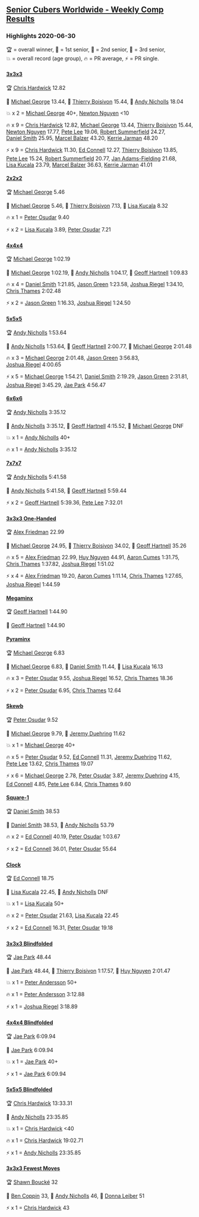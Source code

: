 <style>table {white-space: nowrap;}</style>

## [Senior Cubers Worldwide - Weekly Comp Results](/scw-comp/results/)
### Highlights 2020-06-30

<span style="white-space: nowrap;">🏆 = overall winner</span>, <span style="white-space: nowrap;">🥇 = 1st senior</span>, <span style="white-space: nowrap;">🥈 = 2nd senior</span>, <span style="white-space: nowrap;">🥉 = 3rd senior</span>, <span style="white-space: nowrap;">💥 = overall record (age group)</span>, <span style="white-space: nowrap;">🔥 = PR average</span>, <span style="white-space: nowrap;">⚡ = PR single</span>.

#### [3x3x3](333.md)

<span style="white-space: nowrap;">🏆 [Chris Hardwick](../../persons/chris_hardwick/333.md) 12.82</span>

<span style="white-space: nowrap;">🥇 [Michael George](../../persons/michael_george/333.md) 13.44</span>, <span style="white-space: nowrap;">🥈 [Thierry Boisivon](../../persons/thierry_boisivon/333.md) 15.44</span>, <span style="white-space: nowrap;">🥉 [Andy Nicholls](../../persons/andy_nicholls/333.md) 18.04</span>

💥 x 2 = <span style="white-space: nowrap;">[Michael George](../../persons/michael_george/333.md) 40+</span>, <span style="white-space: nowrap;">[Newton Nguyen](../../persons/newton_nguyen/333.md) <10</span>

🔥 x 9 = <span style="white-space: nowrap;">[Chris Hardwick](../../persons/chris_hardwick/333.md) 12.82</span>, <span style="white-space: nowrap;">[Michael George](../../persons/michael_george/333.md) 13.44</span>, <span style="white-space: nowrap;">[Thierry Boisivon](../../persons/thierry_boisivon/333.md) 15.44</span>, <span style="white-space: nowrap;">[Newton Nguyen](../../persons/newton_nguyen/333.md) 17.77</span>, <span style="white-space: nowrap;">[Pete Lee](../../persons/pete_lee/333.md) 19.06</span>, <span style="white-space: nowrap;">[Robert Summerfield](../../persons/robert_summerfield/333.md) 24.27</span>, <span style="white-space: nowrap;">[Daniel Smith](../../persons/daniel_smith/333.md) 25.95</span>, <span style="white-space: nowrap;">[Marcel Balzer](../../persons/marcel_balzer/333.md) 43.20</span>, <span style="white-space: nowrap;">[Kerrie Jarman](../../persons/kerrie_jarman/333.md) 48.20</span>

⚡ x 9 = <span style="white-space: nowrap;">[Chris Hardwick](../../persons/chris_hardwick/333.md) 11.30</span>, <span style="white-space: nowrap;">[Ed Connell](../../persons/ed_connell/333.md) 12.27</span>, <span style="white-space: nowrap;">[Thierry Boisivon](../../persons/thierry_boisivon/333.md) 13.85</span>, <span style="white-space: nowrap;">[Pete Lee](../../persons/pete_lee/333.md) 15.24</span>, <span style="white-space: nowrap;">[Robert Summerfield](../../persons/robert_summerfield/333.md) 20.77</span>, <span style="white-space: nowrap;">[Jan Adams-Fielding](../../persons/jan_adams_fielding/333.md) 21.68</span>, <span style="white-space: nowrap;">[Lisa Kucala](../../persons/lisa_kucala/333.md) 23.79</span>, <span style="white-space: nowrap;">[Marcel Balzer](../../persons/marcel_balzer/333.md) 36.63</span>, <span style="white-space: nowrap;">[Kerrie Jarman](../../persons/kerrie_jarman/333.md) 41.01</span>

#### [2x2x2](222.md)

<span style="white-space: nowrap;">🏆 [Michael George](../../persons/michael_george/222.md) 5.46</span>

<span style="white-space: nowrap;">🥇 [Michael George](../../persons/michael_george/222.md) 5.46</span>, <span style="white-space: nowrap;">🥈 [Thierry Boisivon](../../persons/thierry_boisivon/222.md) 7.13</span>, <span style="white-space: nowrap;">🥉 [Lisa Kucala](../../persons/lisa_kucala/222.md) 8.32</span>

🔥 x 1 = <span style="white-space: nowrap;">[Peter Osudar](../../persons/peter_osudar/222.md) 9.40</span>

⚡ x 2 = <span style="white-space: nowrap;">[Lisa Kucala](../../persons/lisa_kucala/222.md) 3.89</span>, <span style="white-space: nowrap;">[Peter Osudar](../../persons/peter_osudar/222.md) 7.21</span>

#### [4x4x4](444.md)

<span style="white-space: nowrap;">🏆 [Michael George](../../persons/michael_george/444.md) 1:02.19</span>

<span style="white-space: nowrap;">🥇 [Michael George](../../persons/michael_george/444.md) 1:02.19</span>, <span style="white-space: nowrap;">🥈 [Andy Nicholls](../../persons/andy_nicholls/444.md) 1:04.17</span>, <span style="white-space: nowrap;">🥉 [Geoff Hartnell](../../persons/geoff_hartnell/444.md) 1:09.83</span>

🔥 x 4 = <span style="white-space: nowrap;">[Daniel Smith](../../persons/daniel_smith/444.md) 1:21.85</span>, <span style="white-space: nowrap;">[Jason Green](../../persons/jason_green/444.md) 1:23.58</span>, <span style="white-space: nowrap;">[Joshua Riegel](../../persons/joshua_riegel/444.md) 1:34.10</span>, <span style="white-space: nowrap;">[Chris Thames](../../persons/chris_thames/444.md) 2:02.48</span>

⚡ x 2 = <span style="white-space: nowrap;">[Jason Green](../../persons/jason_green/444.md) 1:16.33</span>, <span style="white-space: nowrap;">[Joshua Riegel](../../persons/joshua_riegel/444.md) 1:24.50</span>

#### [5x5x5](555.md)

<span style="white-space: nowrap;">🏆 [Andy Nicholls](../../persons/andy_nicholls/555.md) 1:53.64</span>

<span style="white-space: nowrap;">🥇 [Andy Nicholls](../../persons/andy_nicholls/555.md) 1:53.64</span>, <span style="white-space: nowrap;">🥈 [Geoff Hartnell](../../persons/geoff_hartnell/555.md) 2:00.77</span>, <span style="white-space: nowrap;">🥉 [Michael George](../../persons/michael_george/555.md) 2:01.48</span>

🔥 x 3 = <span style="white-space: nowrap;">[Michael George](../../persons/michael_george/555.md) 2:01.48</span>, <span style="white-space: nowrap;">[Jason Green](../../persons/jason_green/555.md) 3:56.83</span>, <span style="white-space: nowrap;">[Joshua Riegel](../../persons/joshua_riegel/555.md) 4:00.65</span>

⚡ x 5 = <span style="white-space: nowrap;">[Michael George](../../persons/michael_george/555.md) 1:54.21</span>, <span style="white-space: nowrap;">[Daniel Smith](../../persons/daniel_smith/555.md) 2:19.29</span>, <span style="white-space: nowrap;">[Jason Green](../../persons/jason_green/555.md) 2:31.81</span>, <span style="white-space: nowrap;">[Joshua Riegel](../../persons/joshua_riegel/555.md) 3:45.29</span>, <span style="white-space: nowrap;">[Jae Park](../../persons/jae_park/555.md) 4:56.47</span>

#### [6x6x6](666.md)

<span style="white-space: nowrap;">🏆 [Andy Nicholls](../../persons/andy_nicholls/666.md) 3:35.12</span>

<span style="white-space: nowrap;">🥇 [Andy Nicholls](../../persons/andy_nicholls/666.md) 3:35.12</span>, <span style="white-space: nowrap;">🥈 [Geoff Hartnell](../../persons/geoff_hartnell/666.md) 4:15.52</span>, <span style="white-space: nowrap;">🥉 [Michael George](../../persons/michael_george/666.md) DNF</span>

💥 x 1 = <span style="white-space: nowrap;">[Andy Nicholls](../../persons/andy_nicholls/666.md) 40+</span>

🔥 x 1 = <span style="white-space: nowrap;">[Andy Nicholls](../../persons/andy_nicholls/666.md) 3:35.12</span>

#### [7x7x7](777.md)

<span style="white-space: nowrap;">🏆 [Andy Nicholls](../../persons/andy_nicholls/777.md) 5:41.58</span>

<span style="white-space: nowrap;">🥇 [Andy Nicholls](../../persons/andy_nicholls/777.md) 5:41.58</span>, <span style="white-space: nowrap;">🥈 [Geoff Hartnell](../../persons/geoff_hartnell/777.md) 5:59.44</span>

⚡ x 2 = <span style="white-space: nowrap;">[Geoff Hartnell](../../persons/geoff_hartnell/777.md) 5:39.36</span>, <span style="white-space: nowrap;">[Pete Lee](../../persons/pete_lee/777.md) 7:32.01</span>

#### [3x3x3 One-Handed](333oh.md)

<span style="white-space: nowrap;">🏆 [Alex Friedman](../../persons/alex_friedman/333oh.md) 22.99</span>

<span style="white-space: nowrap;">🥇 [Michael George](../../persons/michael_george/333oh.md) 24.95</span>, <span style="white-space: nowrap;">🥈 [Thierry Boisivon](../../persons/thierry_boisivon/333oh.md) 34.02</span>, <span style="white-space: nowrap;">🥉 [Geoff Hartnell](../../persons/geoff_hartnell/333oh.md) 35.26</span>

🔥 x 5 = <span style="white-space: nowrap;">[Alex Friedman](../../persons/alex_friedman/333oh.md) 22.99</span>, <span style="white-space: nowrap;">[Huy Nguyen](../../persons/huy_nguyen/333oh.md) 44.91</span>, <span style="white-space: nowrap;">[Aaron Cumes](../../persons/aaron_cumes/333oh.md) 1:31.75</span>, <span style="white-space: nowrap;">[Chris Thames](../../persons/chris_thames/333oh.md) 1:37.82</span>, <span style="white-space: nowrap;">[Joshua Riegel](../../persons/joshua_riegel/333oh.md) 1:51.02</span>

⚡ x 4 = <span style="white-space: nowrap;">[Alex Friedman](../../persons/alex_friedman/333oh.md) 19.20</span>, <span style="white-space: nowrap;">[Aaron Cumes](../../persons/aaron_cumes/333oh.md) 1:11.14</span>, <span style="white-space: nowrap;">[Chris Thames](../../persons/chris_thames/333oh.md) 1:27.65</span>, <span style="white-space: nowrap;">[Joshua Riegel](../../persons/joshua_riegel/333oh.md) 1:44.59</span>

#### [Megaminx](minx.md)

<span style="white-space: nowrap;">🏆 [Geoff Hartnell](../../persons/geoff_hartnell/minx.md) 1:44.90</span>

<span style="white-space: nowrap;">🥇 [Geoff Hartnell](../../persons/geoff_hartnell/minx.md) 1:44.90</span>

#### [Pyraminx](pyram.md)

<span style="white-space: nowrap;">🏆 [Michael George](../../persons/michael_george/pyram.md) 6.83</span>

<span style="white-space: nowrap;">🥇 [Michael George](../../persons/michael_george/pyram.md) 6.83</span>, <span style="white-space: nowrap;">🥈 [Daniel Smith](../../persons/daniel_smith/pyram.md) 11.44</span>, <span style="white-space: nowrap;">🥉 [Lisa Kucala](../../persons/lisa_kucala/pyram.md) 16.13</span>

🔥 x 3 = <span style="white-space: nowrap;">[Peter Osudar](../../persons/peter_osudar/pyram.md) 9.55</span>, <span style="white-space: nowrap;">[Joshua Riegel](../../persons/joshua_riegel/pyram.md) 16.52</span>, <span style="white-space: nowrap;">[Chris Thames](../../persons/chris_thames/pyram.md) 18.36</span>

⚡ x 2 = <span style="white-space: nowrap;">[Peter Osudar](../../persons/peter_osudar/pyram.md) 6.95</span>, <span style="white-space: nowrap;">[Chris Thames](../../persons/chris_thames/pyram.md) 12.64</span>

#### [Skewb](skewb.md)

<span style="white-space: nowrap;">🏆 [Peter Osudar](../../persons/peter_osudar/skewb.md) 9.52</span>

<span style="white-space: nowrap;">🥇 [Michael George](../../persons/michael_george/skewb.md) 9.79</span>, <span style="white-space: nowrap;">🥈 [Jeremy Duehring](../../persons/jeremy_duehring/skewb.md) 11.62</span>

💥 x 1 = <span style="white-space: nowrap;">[Michael George](../../persons/michael_george/skewb.md) 40+</span>

🔥 x 5 = <span style="white-space: nowrap;">[Peter Osudar](../../persons/peter_osudar/skewb.md) 9.52</span>, <span style="white-space: nowrap;">[Ed Connell](../../persons/ed_connell/skewb.md) 11.31</span>, <span style="white-space: nowrap;">[Jeremy Duehring](../../persons/jeremy_duehring/skewb.md) 11.62</span>, <span style="white-space: nowrap;">[Pete Lee](../../persons/pete_lee/skewb.md) 13.62</span>, <span style="white-space: nowrap;">[Chris Thames](../../persons/chris_thames/skewb.md) 19.07</span>

⚡ x 6 = <span style="white-space: nowrap;">[Michael George](../../persons/michael_george/skewb.md) 2.78</span>, <span style="white-space: nowrap;">[Peter Osudar](../../persons/peter_osudar/skewb.md) 3.87</span>, <span style="white-space: nowrap;">[Jeremy Duehring](../../persons/jeremy_duehring/skewb.md) 4.15</span>, <span style="white-space: nowrap;">[Ed Connell](../../persons/ed_connell/skewb.md) 4.85</span>, <span style="white-space: nowrap;">[Pete Lee](../../persons/pete_lee/skewb.md) 6.84</span>, <span style="white-space: nowrap;">[Chris Thames](../../persons/chris_thames/skewb.md) 9.60</span>

#### [Square-1](sq1.md)

<span style="white-space: nowrap;">🏆 [Daniel Smith](../../persons/daniel_smith/sq1.md) 38.53</span>

<span style="white-space: nowrap;">🥇 [Daniel Smith](../../persons/daniel_smith/sq1.md) 38.53</span>, <span style="white-space: nowrap;">🥈 [Andy Nicholls](../../persons/andy_nicholls/sq1.md) 53.79</span>

🔥 x 2 = <span style="white-space: nowrap;">[Ed Connell](../../persons/ed_connell/sq1.md) 40.19</span>, <span style="white-space: nowrap;">[Peter Osudar](../../persons/peter_osudar/sq1.md) 1:03.67</span>

⚡ x 2 = <span style="white-space: nowrap;">[Ed Connell](../../persons/ed_connell/sq1.md) 36.01</span>, <span style="white-space: nowrap;">[Peter Osudar](../../persons/peter_osudar/sq1.md) 55.64</span>

#### [Clock](clock.md)

<span style="white-space: nowrap;">🏆 [Ed Connell](../../persons/ed_connell/clock.md) 18.75</span>

<span style="white-space: nowrap;">🥇 [Lisa Kucala](../../persons/lisa_kucala/clock.md) 22.45</span>, <span style="white-space: nowrap;">🥈 [Andy Nicholls](../../persons/andy_nicholls/clock.md) DNF</span>

💥 x 1 = <span style="white-space: nowrap;">[Lisa Kucala](../../persons/lisa_kucala/clock.md) 50+</span>

🔥 x 2 = <span style="white-space: nowrap;">[Peter Osudar](../../persons/peter_osudar/clock.md) 21.63</span>, <span style="white-space: nowrap;">[Lisa Kucala](../../persons/lisa_kucala/clock.md) 22.45</span>

⚡ x 2 = <span style="white-space: nowrap;">[Ed Connell](../../persons/ed_connell/clock.md) 16.31</span>, <span style="white-space: nowrap;">[Peter Osudar](../../persons/peter_osudar/clock.md) 19.18</span>

#### [3x3x3 Blindfolded](333bf.md)

<span style="white-space: nowrap;">🏆 [Jae Park](../../persons/jae_park/333bf.md) 48.44</span>

<span style="white-space: nowrap;">🥇 [Jae Park](../../persons/jae_park/333bf.md) 48.44</span>, <span style="white-space: nowrap;">🥈 [Thierry Boisivon](../../persons/thierry_boisivon/333bf.md) 1:17.57</span>, <span style="white-space: nowrap;">🥉 [Huy Nguyen](../../persons/huy_nguyen/333bf.md) 2:01.47</span>

💥 x 1 = <span style="white-space: nowrap;">[Peter Andersson](../../persons/peter_andersson/333bf.md) 50+</span>

🔥 x 1 = <span style="white-space: nowrap;">[Peter Andersson](../../persons/peter_andersson/333bf.md) 3:12.88</span>

⚡ x 1 = <span style="white-space: nowrap;">[Joshua Riegel](../../persons/joshua_riegel/333bf.md) 3:18.89</span>

#### [4x4x4 Blindfolded](444bf.md)

<span style="white-space: nowrap;">🏆 [Jae Park](../../persons/jae_park/444bf.md) 6:09.94</span>

<span style="white-space: nowrap;">🥇 [Jae Park](../../persons/jae_park/444bf.md) 6:09.94</span>

💥 x 1 = <span style="white-space: nowrap;">[Jae Park](../../persons/jae_park/444bf.md) 40+</span>

⚡ x 1 = <span style="white-space: nowrap;">[Jae Park](../../persons/jae_park/444bf.md) 6:09.94</span>

#### [5x5x5 Blindfolded](555bf.md)

<span style="white-space: nowrap;">🏆 [Chris Hardwick](../../persons/chris_hardwick/555bf.md) 13:33.31</span>

<span style="white-space: nowrap;">🥇 [Andy Nicholls](../../persons/andy_nicholls/555bf.md) 23:35.85</span>

💥 x 1 = <span style="white-space: nowrap;">[Chris Hardwick](../../persons/chris_hardwick/555bf.md) <40</span>

🔥 x 1 = <span style="white-space: nowrap;">[Chris Hardwick](../../persons/chris_hardwick/555bf.md) 19:02.71</span>

⚡ x 1 = <span style="white-space: nowrap;">[Andy Nicholls](../../persons/andy_nicholls/555bf.md) 23:35.85</span>

#### [3x3x3 Fewest Moves](333fm.md)

<span style="white-space: nowrap;">🏆 [Shawn Boucké](../../persons/shawn_boucke/333fm.md) 32</span>

<span style="white-space: nowrap;">🥇 [Ben Coppin](../../persons/ben_coppin/333fm.md) 33</span>, <span style="white-space: nowrap;">🥈 [Andy Nicholls](../../persons/andy_nicholls/333fm.md) 46</span>, <span style="white-space: nowrap;">🥉 [Donna Leiber](../../persons/donna_leiber/333fm.md) 51</span>

⚡ x 1 = <span style="white-space: nowrap;">[Chris Hardwick](../../persons/chris_hardwick/333fm.md) 43</span>


<!-- Global site tag (gtag.js) - Google Analytics -->
<script async src="https://www.googletagmanager.com/gtag/js?id=UA-86348435-3"></script>
<script>window.dataLayer = window.dataLayer || []; function gtag() {dataLayer.push(arguments);} gtag('js', new Date()); gtag('config', 'UA-86348435-3');</script>
